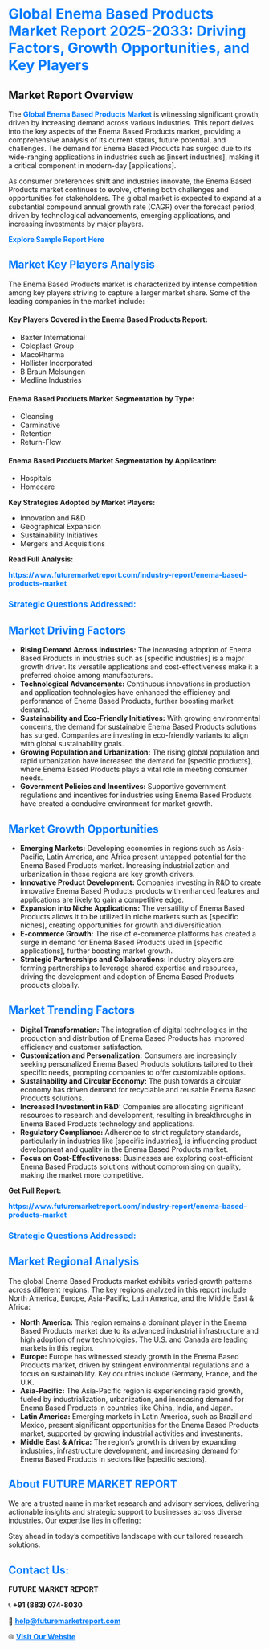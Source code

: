 <h1 style="color: #007BFF;">Global Enema Based Products Market Report 2025-2033: Driving Factors, Growth Opportunities, and Key Players</h1>

<section id="overview">
<h2>Market Report Overview</h2>
<p>The <a href="https://www.futuremarketreport.com/industry-report/enema-based-products-market" style="color: #007BFF; text-decoration: none;"><strong>Global Enema Based Products Market</strong></a> is witnessing significant growth, driven by increasing demand across various industries. This report delves into the key aspects of the Enema Based Products market, providing a comprehensive analysis of its current status, future potential, and challenges. The demand for Enema Based Products has surged due to its wide-ranging applications in industries such as [insert industries], making it a critical component in modern-day [applications].</p>
<p>As consumer preferences shift and industries innovate, the Enema Based Products market continues to evolve, offering both challenges and opportunities for stakeholders. The global market is expected to expand at a substantial compound annual growth rate (CAGR) over the forecast period, driven by technological advancements, emerging applications, and increasing investments by major players.</p>
</section>

<section id="overview">
<p><a href="https://www.futuremarketreport.com/request-sample/reportId=77083" style="color: #007BFF; text-decoration: none;"><strong>Explore Sample Report Here</strong></a></p>
</section>

<section id="key-players">
<h2 style="color: #007BFF;">Market Key Players Analysis</h2>
<p>The Enema Based Products market is characterized by intense competition among key players striving to capture a larger market share. Some of the leading companies in the market include:</p>
<h4>Key Players Covered in the Enema Based Products Report:</h4>
<ul><li>Baxter International</li><li>Coloplast Group</li><li>MacoPharma</li><li>Hollister Incorporated</li><li>B Braun Melsungen</li><li>Medline Industries</li></ul>
<h4>Enema Based Products Market Segmentation by Type:</h4>
<ul><li>Cleansing</li><li>Carminative</li><li>Retention</li><li>Return-Flow</li></ul>

<h4>Enema Based Products Market Segmentation by Application:</h4>
<ul><li>Hospitals</li><li>Homecare</li></ul>
<p><strong>Key Strategies Adopted by Market Players:</strong></p>
<ul>
<li>Innovation and R&D</li>
<li>Geographical Expansion</li>
<li>Sustainability Initiatives</li>
<li>Mergers and Acquisitions</li>
</ul>
</section>

<section>
<p><strong>Read Full Analysis: </strong></p><a href="https://www.futuremarketreport.com/industry-report/enema-based-products-market" style="color: #007BFF; text-decoration: none;"><strong>https://www.futuremarketreport.com/industry-report/enema-based-products-market</strong></a>
<h3 style="color: #007BFF;">Strategic Questions Addressed:</h3>
</section>

<section id="driving-factors">
<h2 style="color: #007BFF;">Market Driving Factors</h2>
<ul>
<li><strong>Rising Demand Across Industries:</strong> The increasing adoption of Enema Based Products in industries such as [specific industries] is a major growth driver. Its versatile applications and cost-effectiveness make it a preferred choice among manufacturers.</li>
<li><strong>Technological Advancements:</strong> Continuous innovations in production and application technologies have enhanced the efficiency and performance of Enema Based Products, further boosting market demand.</li>
<li><strong>Sustainability and Eco-Friendly Initiatives:</strong> With growing environmental concerns, the demand for sustainable Enema Based Products solutions has surged. Companies are investing in eco-friendly variants to align with global sustainability goals.</li>
<li><strong>Growing Population and Urbanization:</strong> The rising global population and rapid urbanization have increased the demand for [specific products], where Enema Based Products plays a vital role in meeting consumer needs.</li>
<li><strong>Government Policies and Incentives:</strong> Supportive government regulations and incentives for industries using Enema Based Products have created a conducive environment for market growth.</li>
</ul>
</section>

<section id="growth-opportunities">
<h2 style="color: #007BFF;">Market Growth Opportunities</h2>
<ul>
<li><strong>Emerging Markets:</strong> Developing economies in regions such as Asia-Pacific, Latin America, and Africa present untapped potential for the Enema Based Products market. Increasing industrialization and urbanization in these regions are key growth drivers.</li>
<li><strong>Innovative Product Development:</strong> Companies investing in R&D to create innovative Enema Based Products products with enhanced features and applications are likely to gain a competitive edge.</li>
<li><strong>Expansion into Niche Applications:</strong> The versatility of Enema Based Products allows it to be utilized in niche markets such as [specific niches], creating opportunities for growth and diversification.</li>
<li><strong>E-commerce Growth:</strong> The rise of e-commerce platforms has created a surge in demand for Enema Based Products used in [specific applications], further boosting market growth.</li>
<li><strong>Strategic Partnerships and Collaborations:</strong> Industry players are forming partnerships to leverage shared expertise and resources, driving the development and adoption of Enema Based Products products globally.</li>
</ul>
</section>

<section id="trending-factors">
<h2 style="color: #007BFF;">Market Trending Factors</h2>
<ul>
<li><strong>Digital Transformation:</strong> The integration of digital technologies in the production and distribution of Enema Based Products has improved efficiency and customer satisfaction.</li>
<li><strong>Customization and Personalization:</strong> Consumers are increasingly seeking personalized Enema Based Products solutions tailored to their specific needs, prompting companies to offer customizable options.</li>
<li><strong>Sustainability and Circular Economy:</strong> The push towards a circular economy has driven demand for recyclable and reusable Enema Based Products solutions.</li>
<li><strong>Increased Investment in R&D:</strong> Companies are allocating significant resources to research and development, resulting in breakthroughs in Enema Based Products technology and applications.</li>
<li><strong>Regulatory Compliance:</strong> Adherence to strict regulatory standards, particularly in industries like [specific industries], is influencing product development and quality in the Enema Based Products market.</li>
<li><strong>Focus on Cost-Effectiveness:</strong> Businesses are exploring cost-efficient Enema Based Products solutions without compromising on quality, making the market more competitive.</li>
</ul>
</section>

<section>
<p><strong>Get Full Report: </strong></p><a href="https://www.futuremarketreport.com/industry-report/enema-based-products-market" style="color: #007BFF; text-decoration: none;"><strong>https://www.futuremarketreport.com/industry-report/enema-based-products-market</strong></a>
<h3 style="color: #007BFF;">Strategic Questions Addressed:</h3>
</section>


<section id="regional-analysis">
<h2 style="color: #007BFF;">Market Regional Analysis</h2>
<p>The global Enema Based Products market exhibits varied growth patterns across different regions. The key regions analyzed in this report include North America, Europe, Asia-Pacific, Latin America, and the Middle East & Africa:</p>
<ul>
<li><strong>North America:</strong> This region remains a dominant player in the Enema Based Products market due to its advanced industrial infrastructure and high adoption of new technologies. The U.S. and Canada are leading markets in this region.</li>
<li><strong>Europe:</strong> Europe has witnessed steady growth in the Enema Based Products market, driven by stringent environmental regulations and a focus on sustainability. Key countries include Germany, France, and the U.K.</li>
<li><strong>Asia-Pacific:</strong> The Asia-Pacific region is experiencing rapid growth, fueled by industrialization, urbanization, and increasing demand for Enema Based Products in countries like China, India, and Japan.</li>
<li><strong>Latin America:</strong> Emerging markets in Latin America, such as Brazil and Mexico, present significant opportunities for the Enema Based Products market, supported by growing industrial activities and investments.</li>
<li><strong>Middle East & Africa:</strong> The region’s growth is driven by expanding industries, infrastructure development, and increasing demand for Enema Based Products in sectors like [specific sectors].</li>
</ul>
</section>

<footer>
<h2 style="color: #007BFF;">About FUTURE MARKET REPORT</h2>
<p>We are a trusted name in market research and advisory services, delivering actionable insights and strategic support to businesses across diverse industries. Our expertise lies in offering:</p>

<p>Stay ahead in today’s competitive landscape with our tailored research solutions.</p>

<h2 style="color: #007BFF;">Contact Us:</h2>
<p><strong>FUTURE MARKET REPORT</strong></p>
<p>📞 <strong>+91 (883) 074-8030</strong></p>
<p>📧 <strong><a href="mailto:help@futuremarketreport.com" style="color: #007BFF;">help@futuremarketreport.com</a></strong></p>
<p>🌐 <strong><a href="https://www.futuremarketreport.com/" style="color: #007BFF;">Visit Our Website</a></strong></p>
</footer>